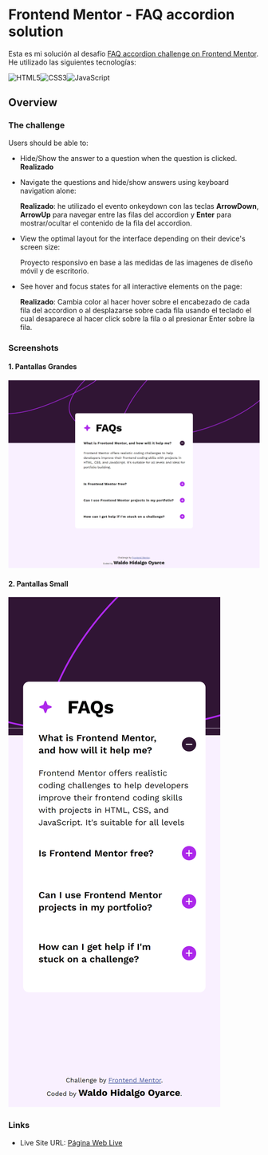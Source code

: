 # Frontend Mentor - FAQ accordion solution

Esta es mi solución al desafío [FAQ accordion challenge on Frontend Mentor](https://www.frontendmentor.io/challenges/faq-accordion-wyfFdeBwBz). He utilizado las siguientes tecnologías:

![HTML5](https://img.shields.io/badge/html5-%23E34F26.svg?style=for-the-badge&logo=html5&logoColor=white)![CSS3](https://img.shields.io/badge/css3-%231572B6.svg?style=for-the-badge&logo=css3&logoColor=white)![JavaScript](https://img.shields.io/badge/javascript-%23323330.svg?style=for-the-badge&logo=javascript&logoColor=%23F7DF1E)

## Overview

### The challenge

Users should be able to:

- Hide/Show the answer to a question when the question is clicked. **Realizado**

- Navigate the questions and hide/show answers using keyboard navigation alone:

  **Realizado**: he utilizado el evento onkeydown con las teclas **ArrowDown**, **ArrowUp** para navegar entre las filas del accordion y **Enter** para mostrar/ocultar el contenido de la fila del accordion.

- View the optimal layout for the interface depending on their device's screen size:

  Proyecto responsivo en base a las medidas de las imagenes de diseño móvil y de escritorio.

- See hover and focus states for all interactive elements on the page:

  **Realizado**: Cambia color al hacer hover sobre el encabezado de cada fila del accordion o al desplazarse sobre cada fila usando el teclado el cual desaparece al hacer click sobre la fila o al presionar Enter sobre la fila.

### Screenshots

#### 1. Pantallas Grandes

![Pantallas Grandes](./assets/images/screenshots/big_screens-min.png)

#### 2. Pantallas Small

![Pantallas Grandes](./assets/images/screenshots/small_screens-min.png)

### Links

- Live Site URL: [Página Web Live](https://waldohidalgo.github.io/proyecto_4_faq_accordion_frontendmentor/)
